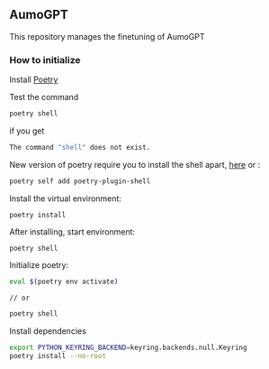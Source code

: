 ## AumoGPT

This repository manages the finetuning of AumoGPT

### How to initialize

Install [Poetry](https://python-poetry.org/docs/#installing-with-the-official-installer) 

Test the command 
```bash
poetry shell
```

if you get 
```bash
The command "shell" does not exist. 
```

New version of poetry require you to install the shell apart, [here](https://github.com/python-poetry/poetry-plugin-shell) or : 
```bash
poetry self add poetry-plugin-shell
```

Install the virtual environment:
```
poetry install
```

After installing, start environment:
```
poetry shell
```

Initialize poetry:
```bash
eval $(poetry env activate)

// or

poetry shell
```

Install dependencies
```bash
export PYTHON_KEYRING_BACKEND=keyring.backends.null.Keyring
poetry install --no-root
```
